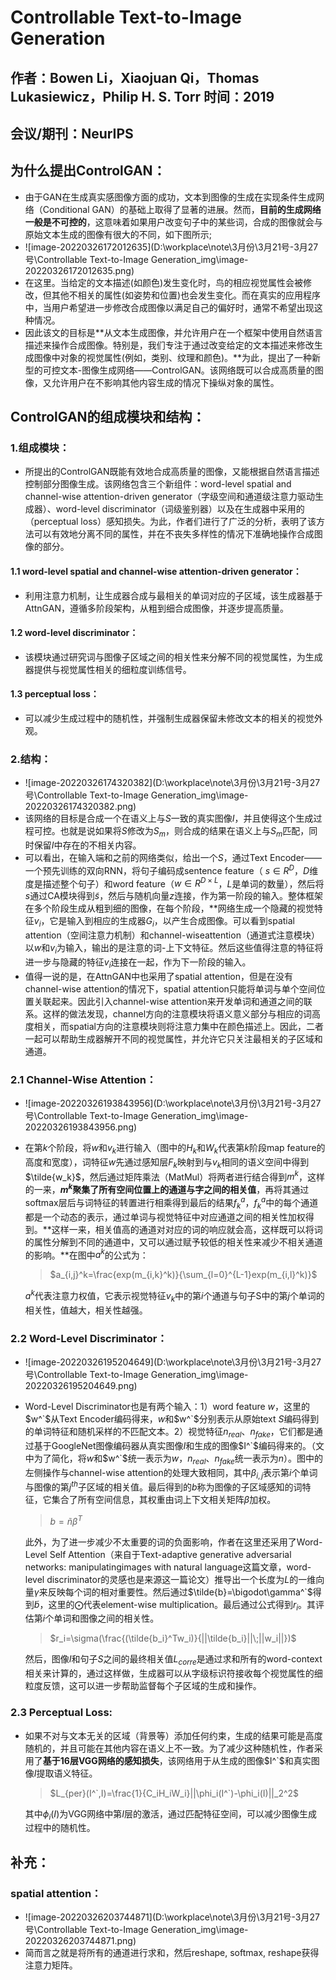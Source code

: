 # Controllable Text-to-Image Generation

## 作者：Bowen Li，Xiaojuan Qi，Thomas Lukasiewicz，Philip H. S. Torr 时间：2019

## 会议/期刊：NeurIPS

## 为什么提出ControlGAN：

* 由于GAN在生成真实感图像方面的成功，文本到图像的生成在实现条件生成网络（Conditional GAN）的基础上取得了显著的进展。然而，**目前的生成网络一般是不可控的**，这意味着如果用户改变句子中的某些词，合成的图像就会与原始文本生成的图像有很大的不同，如下图所示;
* ![image-20220326172012635](D:\workplace\note\3月份\3月21号-3月27号\Controllable Text-to-Image Generation_img\image-20220326172012635.png)
* 在这里。当给定的文本描述(如颜色)发生变化时，鸟的相应视觉属性会被修改，但其他不相关的属性(如姿势和位置)也会发生变化。而在真实的应用程序中，当用户希望进一步修改合成图像以满足自己的偏好时，通常不希望出现这种情况。
* 因此该文的目标是**从文本生成图像，并允许用户在一个框架中使用自然语言描述来操作合成图像。特别是，我们专注于通过改变给定的文本描述来修改生成图像中对象的视觉属性(例如，类别、纹理和颜色)。**为此，提出了一种新型的可控文本-图像生成网络——ControlGAN。该网络既可以合成高质量的图像，又允许用户在不影响其他内容生成的情况下操纵对象的属性。

## ControlGAN的组成模块和结构：

### 1.组成模块：

* 所提出的ControlGAN既能有效地合成高质量的图像，又能根据自然语言描述控制部分图像生成。该网络包含三个新组件：word-level spatial and channel-wise attention-driven generator（字级空间和通道级注意力驱动生成器）、word-level discriminator（词级鉴别器）以及在生成器中采用的（perceptual loss）感知损失。为此，作者们进行了广泛的分析，表明了该方法可以有效地分离不同的属性，并在不丧失多样性的情况下准确地操作合成图像的部分。

#### 1.1 word-level spatial and channel-wise attention-driven generator：

* 利用注意力机制，让生成器合成与最相关的单词对应的子区域，该生成器基于AttnGAN，遵循多阶段架构，从粗到细合成图像，并逐步提高质量。

#### 1.2 word-level discriminator：

* 该模块通过研究词与图像子区域之间的相关性来分解不同的视觉属性，为生成器提供与视觉属性相关的细粒度训练信号。

#### 1.3 perceptual loss：

* 可以减少生成过程中的随机性，并强制生成器保留未修改文本的相关的视觉外观。

### 2.结构：

* ![image-20220326174320382](D:\workplace\note\3月份\3月21号-3月27号\Controllable Text-to-Image Generation_img\image-20220326174320382.png)
* 该网络的目标是合成一个在语义上与$S$一致的真实图像$I$，并且使得这个生成过程可控。也就是说如果将$S$修改为$S_m$，则合成的结果在语义上与$S_m$匹配，同时保留$I$中存在的不相关内容。
* 可以看出，在输入端和之前的网络类似，给出一个$S$，通过Text Encoder——一个预先训练的双向RNN，将句子编码成sentence feature（ $s \in R^D$，$D$维度是描述整个句子）和word feature（$w \in R^{D \times L}$，$L$是单词的数量），然后将$s$通过CA模块得到$\tilde{s}$，然后与随机向量$z$连接，作为第一阶段的输入。整体框架在多个阶段生成从粗到细的图像，在每个阶段，**网络生成一个隐藏的视觉特征$v_i$，它是输入到相应的生成器$G_i$，以产生合成图像。可以看到spatial attention（空间注意力机制）和channel-wiseattention（通道式注意模块）以$w$和$v_i$为输入，输出的是注意的词-上下文特征。然后这些值得注意的特征将进一步与隐藏的特征$v_i$连接在一起，作为下一阶段的输入。
* 值得一说的是，在AttnGAN中也采用了spatial attention，但是在没有channel-wise attention的情况下，spatial attention只能将单词与单个空间位置关联起来。因此引入channel-wise attention来开发单词和通道之间的联系。这样的做法发现，channel方向的注意模块将语义意义部分与相应的词高度相关，而spatial方向的注意模块则将注意力集中在颜色描述上。因此，二者一起可以帮助生成器解开不同的视觉属性，并允许它只关注最相关的子区域和通道。

### 2.1 Channel-Wise Attention：

* ![image-20220326193843956](D:\workplace\note\3月份\3月21号-3月27号\Controllable Text-to-Image Generation_img\image-20220326193843956.png)

* 在第$k$个阶段，将$w$和$v_k$进行输入（图中的$H_k$和$W_k$代表第$k$阶段map feature的高度和宽度），词特征$w$先通过感知层$F_k$映射到与$v_k$相同的语义空间中得到$\tilde{w_k}$，然后通过矩阵乘法（MatMul）将两者进行结合得到$m^k$，这样的一来，**$m^k$聚集了所有空间位置上的通道与字之间的相关值**，再将其通过softmax层后与词特征的转置进行相乘得到最后的结果$f_k^a$，$f_k^a$中的每个通道都是一个动态的表示，通过单词与视觉特征中对应通道之间的相关性加权得到。**这样一来，相关值高的通道对对应的词的响应就会高，这样既可以将词的属性分解到不同的通道中，又可以通过赋予较低的相关性来减少不相关通道的影响。**在图中$a^k$的公式为：

  > $a_{i,j}^k=\frac{exp(m_{i,k}^k)}{\sum_{l=0}^{L-1}exp(m_{i,l}^k)}$

  $a^k$代表注意力权值，它表示视觉特征$v_k$中的第$i$个通道与句子S中的第$j$个单词的相关性，值越大，相关性越强。

### 2.2 Word-Level Discriminator：

* ![image-20220326195204649](D:\workplace\note\3月份\3月21号-3月27号\Controllable Text-to-Image Generation_img\image-20220326195204649.png)

* Word-Level Discriminator也是有两个输入：1）word feature $w$，这里的$w^`$从Text Encoder编码得来，$w$和$w^`$分别表示从原始text $S$编码得到的单词特征和随机采样的不匹配文本。2）视觉特征$n_{real}$、$n_{fake}$，它们都是通过基于GoogleNet图像编码器从真实图像$I$和生成的图像$I^`$编码得来的。（文中为了简化，将$w$和$w^`$统一表示为$w$，$n_{real}$、$n_{fake}$统一表示为$n$）。图中的左侧操作与channel-wise attention的处理大致相同，其中$\beta_{i,j}$表示第$i$个单词与图像的第$j^{th}$子区域的相关值。最后得到的$b$称为图像的子区域感知的词特征，它集合了所有空间信息，其权重由词上下文相关矩阵$\beta$加权。

  > $b=\tilde{n}\beta^T$

  此外，为了进一步减少不太重要的词的负面影响，作者在这里还采用了Word-Level Self Attention（来自于Text-adaptive generative adversarial networks: manipulatingimages with natural language这篇文章，word-level discriminator的灵感也是来源这一篇论文）推导出一个长度为$L$的一维向量$\gamma$来反映每个词的相对重要性。然后通过$\tilde{b}=\bigodot\gamma^`$得到$\tilde{b}$，这里的${\bigodot}$代表element-wise multiplication。最后通过公式得到$r_i$。其评估第$i$个单词和图像之间的相关性。

  > $r_i=\sigma(\frac{(\tilde{b_i}^Tw_i)}{||\tilde{b_i}||\;||w_i||})$

  然后，图像$I$和句子$S$之间的最终相关值$L_{corre}$是通过求和所有的word-context相关来计算的，通过这样做，生成器可以从字级标识符接收每个视觉属性的细粒度反馈，这可以进一步帮助监督每个子区域的生成和操作。

### 2.3 Perceptual Loss:

* 如果不对与文本无关的区域（背景等）添加任何约束，生成的结果可能是高度随机的，并且可能在其他内容在语义上不一致。为了减少这种随机性，作者采用了**基于16层VGG网络的感知损失**，该网络用于从生成的图像$I^`$和真实图像$I$提取语义特征。

  > $L_{per}(I^`,I)=\frac{1}{C_iH_iW_i}||\phi_i(I^`)-\phi_i(I)||_2^2$

  其中$\phi_i(I)$为VGG网络中第$I$层的激活，通过匹配特征空间，可以减少图像生成过程中的随机性。

## 补充：

### spatial attention：

* ![image-20220326203744871](D:\workplace\note\3月份\3月21号-3月27号\Controllable Text-to-Image Generation_img\image-20220326203744871.png)
* 简而言之就是将所有的通道进行求和，然后reshape, softmax, reshape获得注意力矩阵。



